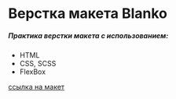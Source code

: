 # Верстка макета Blanko

##### Практика верстки макета с использованием:

* HTML
* CSS, SCSS
* FlexBox

[ссылка на макет](https://www.figma.com/file/nRTqzGdxFS8Fd1IDKRVAwi/Blanko?type=design&node-id=0-1&mode=design&t=p6vZYfua0gBeWY08-0)